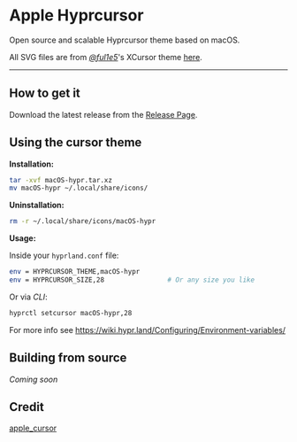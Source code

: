 # Apple Hyprcursor

Open source and scalable Hyprcursor theme based on macOS.

All SVG files are from [_@ful1e5_](https://github.com/ful1e5)'s XCursor theme [here](https://github.com/ful1e5/apple_cursor).

---

## How to get it

Download the latest release from the [Release Page](https://github.com/6ooker/apple_hyprcursor/releases).

## Using the cursor theme

**Installation:**

```bash
tar -xvf macOS-hypr.tar.xz
mv macOS-hypr ~/.local/share/icons/
```

**Uninstallation:**

```bash
rm -r ~/.local/share/icons/macOS-hypr
```

**Usage:**

Inside your `hyprland.conf` file:

```bash
env = HYPRCURSOR_THEME,macOS-hypr
env = HYPRCURSOR_SIZE,28                # Or any size you like
```

Or via _CLI_:

```bash
hyprctl setcursor macOS-hypr,28
```

For more info see https://wiki.hypr.land/Configuring/Environment-variables/

## Building from source

_Coming soon_

## Credit

[apple_cursor](https://github.com/ful1e5/apple_cursor)